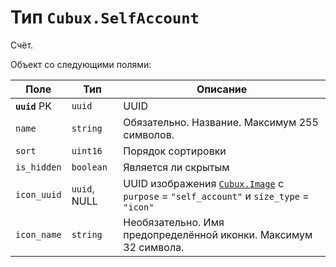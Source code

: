 Тип `Cubux.SelfAccount`
=======================

Счёт.

Объект со следующими полями:

Поле | Тип | Описание
---- | --- | --------
**`uuid`** PK | `uuid`    | UUID
`name`        | `string`  | Обязательно. Название. Максимум 255 символов.
`sort`        | `uint16`  | Порядок сортировки
`is_hidden`   | `boolean` | Является ли скрытым
`icon_uuid`   | `uuid`, NULL | UUID изображения [`Cubux.Image`][Cubux.Image] с `purpose` = `"self_account"` и `size_type` = `"icon"`
`icon_name`   | `string`  | Необязательно. Имя предопределённой иконки. Максимум 32 символа.


[Cubux.Image]: ./image.md
